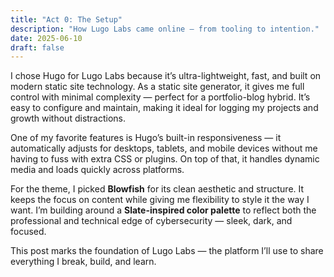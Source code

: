 ```yaml
---
title: "Act 0: The Setup"
description: "How Lugo Labs came online — from tooling to intention."
date: 2025-06-10
draft: false
---
```


I chose Hugo for Lugo Labs because it’s ultra-lightweight, fast, and built on modern static site technology. As a static site generator, it gives me full control with minimal complexity — perfect for a portfolio-blog hybrid. It’s easy to configure and maintain, making it ideal for logging my projects and growth without distractions.

One of my favorite features is Hugo’s built-in responsiveness — it automatically adjusts for desktops, tablets, and mobile devices without me having to fuss with extra CSS or plugins. On top of that, it handles dynamic media and loads quickly across platforms.

For the theme, I picked **Blowfish** for its clean aesthetic and structure. It keeps the focus on content while giving me flexibility to style it the way I want. I’m building around a **Slate-inspired color palette** to reflect both the professional and technical edge of cybersecurity — sleek, dark, and focused.

This post marks the foundation of Lugo Labs — the platform I’ll use to share everything I break, build, and learn.